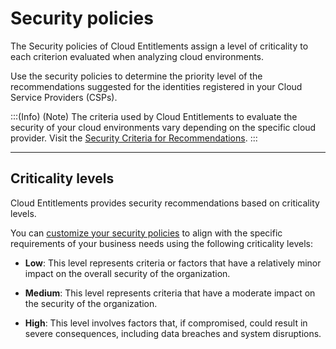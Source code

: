 # Security policies

The Security policies of Cloud Entitlements assign a level of criticality to each criterion evaluated when analyzing cloud environments.

Use the security policies to determine the priority level of the recommendations suggested for the identities registered in your Cloud Service Providers (CSPs).

:::(Info) (Note)
The criteria used by Cloud Entitlements to evaluate the security of your cloud environments vary depending on the specific cloud provider. Visit the [Security Criteria for Recommendations](/v4/docs/cloud-entitlements-security-criteria-for-recommendations). 
:::


* * *


## Criticality levels
Cloud Entitlements provides security recommendations based on criticality levels.

You can [customize your security policies](/v4/docs/cloud-entitlements-how-to-customize-security-policies) to align with the specific requirements of your business needs using the following criticality levels:

* **Low**: This level represents criteria or factors that have a relatively minor impact on the overall security of the organization.

* **Medium**: This level represents criteria that have a moderate impact on the security of the organization.
 
* **High**: This level involves factors that, if compromised, could result in severe consequences, including data breaches and system disruptions.


